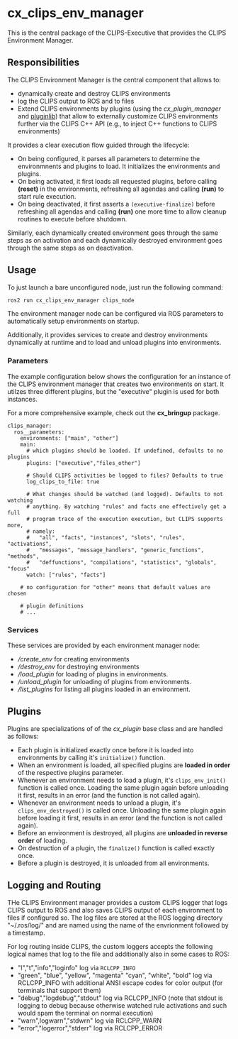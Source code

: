 # cx_clips_env_manager
This is the central package of the CLIPS-Executive that provides the CLIPS Environment Manager.

## Responsibilities
The CLIPS Environment Manager is the central component that allows to:
 - dynamically create and destroy CLIPS environments
 - log the CLIPS output to ROS and to files
 - Extend CLIPS environments by plugins (using the *cx_plugin_manager* and [pluginlib](https://docs.ros.org/en/rolling/Tutorials/Beginner-Client-Libraries/Pluginlib.html)) that allow to externally customize CLIPS environments further via the CLIPS C++ API  (e.g., to inject C++ functions to CLIPS environments)

 It provides a clear execution flow guided through the lifecycle:
 - On being configured, it parses all parameters to determine the environmnents and plugins to load. It initializes the environments and plugins.
 - On being activated, it first loads all requested plugins, before calling **(reset)**  in the environments, refreshing all agendas and calling **(run)** to start rule execution.
 - On being deactivated, it first asserts a `(executive-finalize)` before refreshing all agendas and calling **(run)** one more time to allow cleanup routines to execute before shutdown.

 Similarly, each dynamically created environment goes through the same steps  as on activation and each dynamically destroyed environment goes through the same steps as on deactivation.

## Usage
To just launch a bare unconfigured node, just run the following command:
```bash
ros2 run cx_clips_env_manager clips_node
```

The environment manager node can be configured via ROS parameters to automatically setup environments on startup.

Additionally, it provides services to create and destroy environments dynamically at runtime and to load and unload plugins into environments.

### Parameters
The example configuration below shows the configuration for an instance of the CLIPS environment manager that creates two environments on start.
It utilzes three different plugins, but the "executive" plugin is used for both instances.

For a more comprehensive example, check out the **cx_bringup** package.
```
clips_manager:
  ros__parameters:
    environments: ["main", "other"]
    main:
      # which plugins should be loaded. If undefined, defaults to no plugins
      plugins: ["executive","files_other"]

      # Should CLIPS activities be logged to files? Defaults to true
      log_clips_to_file: true

      # What changes should be watched (and logged). Defaults to not watching
      # anything. By watching "rules" and facts one effectively get a full
      # program trace of the execution execution, but CLIPS supports more,
      # namely:
      #   "all", "facts", "instances", "slots", "rules", "activations",
      #   "messages", "message_handlers", "generic_functions", "methods",
      #   "deffunctions", "compilations", "statistics", "globals", "focus"
      watch: ["rules", "facts"]

    # no configuration for "other" means that default values are chosen

    # plugin definitions
    # ...
```

### Services
These services are provided by each environment manager node:
- */create_env* for creating environments
- */destroy_env* for destroying environments
- */load_plugin* for loading of plugins in environments.
- */unload_plugin* for unloading of plugins from environments.
- */list_plugins* for listing all plugins loaded in an environment.

## Plugins
Plugins are specializations of of the *cx_plugin* base class and are handled as follows:
 - Each plugin is initialized exactly once before it is loaded into environments by calling it's `initialize()` function.
 - When an environment is loaded, all specified plugins are **loaded in order** of the respective plugins parameter.
 - Whenever an environment needs to load a plugin, it's `clips_env_init()` function is called once. Loading the same plugin again before unloading it first, results in an error (and the function is not called again).
 - Whenever an environment needs to unload a plugin, it's `clips_env_destroyed()` is called once. Unloading the same plugin again before loading it first, results in an error (and the function is not called again).
 - Before an environment is destroyed, all plugins are **unloaded in reverse order** of loading.
 - On destruction of a plugin, the `finalize()` function is called exactly once.
 - Before a plugin is destroyed, it is unloaded from all environments.

## Logging and Routing
THe CLIPS Environment manager provides a custom CLIPS logger that logs CLIPS output to ROS and also saves CLIPS output of each environment to files if configured so.
The log files are stored at the ROS logging directory "~/.ros/log/" and are named using the name of the envrionment followed by a timestamp.

For log routing inside CLIPS, the custom loggers accepts the following logical names that log to the file and additionally also in some cases to ROS:
- "l","t","info","loginfo" log via `RCLCPP_INFO`
- "green", "blue", "yellow", "magenta" "cyan", "white", "bold" log via RCLCPP_INFO with additional ANSI escape codes for color output (for terminals that support them)
-  "debug","logdebug","stdout" log via RCLCPP_INFO (note that stdout is logging to debug because otherwise watched rule activations and such would spam the terminal on normal execution)
- "warn",logwarn","stdwrn" log via RCLCPP_WARN
- "error","logerror","stderr" log via RCLCPP_ERROR
